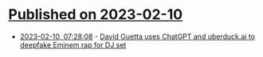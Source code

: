 # [Published on 2023-02-10](index.md)

* [2023-02-10, 07:28:08](https://news.ycombinator.com/item?id=34736745) - [David Guetta uses ChatGPT and uberduck.ai to deepfake Eminem rap for DJ set](https://twitter.com/davidguetta/status/1621605376733872129)
